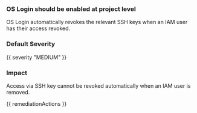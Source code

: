 
### OS Login should be enabled at project level

OS Login automatically revokes the relevant SSH keys when an IAM user has their access revoked.

### Default Severity
{{ severity "MEDIUM" }}

### Impact
Access via SSH key cannot be revoked automatically when an IAM user is removed.

<!-- DO NOT CHANGE -->
{{ remediationActions }}

